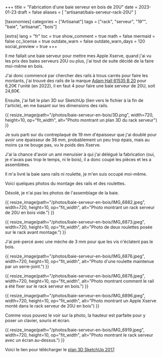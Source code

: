 +++
title = "Fabrication d'une baie serveur en bois de 20U"
date = 2023-01-23
draft = false
aliases = [
  "artisanat/bais-serveur-rack-20U"
]

[taxonomies]
categories = ["Artisanat"]
tags = ["rack", "serveur", "19\"", "baie", "artisanat", "bois"]

[extra]
lang = "fr"
toc = true
show_comment = true
math = false
mermaid = false
cc_license = true
outdate_warn = false
outdate_warn_days = 120
social_preview = true
+++

Il me fallait une baie serveur pour mettre mes Apple Xserve, quand j'ai vu les prix des baies serveurs 20U ou plus, j'ai tout de suite décidé de la faire moi-même en bois.

<!-- more -->

J'ai donc commencé par chercher des rails à trous carrés pour faire les montants, j'ai trouvé des rails de la marque [Adam Hall 61535 B 20](https://www.bax-shop.fr/pieces-pour-flight-case/adam-hall-61535b20-heavy-duty-rack-strip-profile-rack-noir-20u) pour 6,20€ l'unité (en 2022), il en faut 4 pour faire une baie serveur de 20U, soit 24,80€.

Ensuite, j'ai fait le plan 3D sur SketchUp (lien vers le fichier à la fin de l'article), en me basant sur les dimensions des rails.

{{ resize_image(path="/photos/baie-serveur-en-bois/3D.png", width=720, height=10, op="fit_width", alt="Photo montrant un plan 3D du rack serveur") }}

Je suis parti sur du contreplaqué de 19 mm d'épaisseur que j'ai doublé pour avoir une épaisseur de 38 mm, probablement un peu trop épais, mais au moins ça ne bouge pas, vu le poids des Xserve.

J'ai la chance d'avoir un ami menuisier à qui j'ai délégué la fabrication (oui, je n'avais pas trop le temps, ni le bois), il a donc coupé les pièces et les a assemblées.

Il m'a livré la baie sans rails ni roulette, je m'en suis occupé moi-même.

Voici quelques photos du montage des rails et des roulettes.

Désolé, je n'ai pas les photos de l'assemblage de la baie.

{{ resize_image(path="/photos/baie-serveur-en-bois/IMG_6882.jpeg", width=720, height=10, op="fit_width", alt="Photo montrant un rack serveur de 20U en bois vide.") }}

{{ resize_image(path="/photos/baie-serveur-en-bois/IMG_6873.jpeg", width=720, height=10, op="fit_width", alt="Photo de deux roulettes posée sur le rack avant montage.") }}

J'ai pré-percé avec une mèche de 3 mm pour que les vis n'éclatent pas le bois.

{{ resize_image(path="/photos/baie-serveur-en-bois/IMG_6876.jpeg", width=720, height=10, op="fit_width", alt="Photo d'une roulette maintenue par un serre-joint.") }}

{{ resize_image(path="/photos/baie-serveur-en-bois/IMG_6878.jpeg", width=720, height=10, op="fit_width", alt="Photo montrant comment le rail a été fixer sur le rack serveur en bois.") }}

{{ resize_image(path="/photos/baie-serveur-en-bois/IMG_6896.jpeg", width=720, height=10, op="fit_width", alt="Photo montrant un Apple Xserve monté dans le rack serveur de 20U en bois") }}

Comme vous pouvez le voir sur la photo, la hauteur est parfaite pour y poser un clavier, souris et écran.

{{ resize_image(path="/photos/baie-serveur-en-bois/IMG_6919.jpeg", width=720, height=10, op="fit_width", alt="Photo montrant le rack serveur avec un écran au-dessus.") }}

Voici le lien pour télécharger le [plan 3D SketchUp 2017](/files/rack-server-v2.skp).
